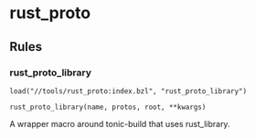 # rust_proto

## Rules

### rust_proto_library

```starlark
load("//tools/rust_proto:index.bzl", "rust_proto_library")
```

```starlark
rust_proto_library(name, protos, root, **kwargs)
```

A wrapper macro around tonic-build that uses rust_library.
